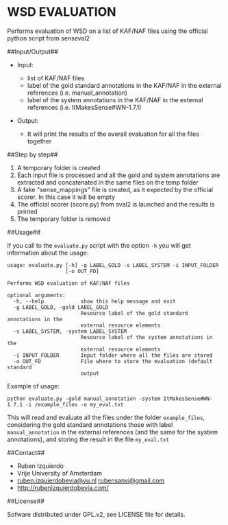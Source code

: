 # WSD EVALUATION #

Performs evaluation of WSD on a list of KAF/NAF files using the official python script from senseval2

##Input/Output##

* Input:
  - list of KAF/NAF files
  - label of the gold standard annotations in the KAF/NAF in the external references (i.e. manual_annotation)
  - label of the system annotations in the KAF/NAF in the external references (i.e. ItMakesSense#WN-1.7.1)

* Output:
  - It will print the results of the overall evaluation for all the files together


##Step by step##

1. A temporary folder is created
2. Each input file is processed and all the gold and system annotations are extracted and concatenated in the
   same files on the temp folder
3. A fake "sense_mappings" file is created, as it expected by the official scorer. In this case it will be empty
4. The official scorer (score.py) from sval2 is launched and the results is printed
5. The temporary folder is removed

##Usage##

If you call to the `evaluate.py` script with the option `-h` you will get information about the usage:

```shell
usage: evaluate.py [-h] -g LABEL_GOLD -s LABEL_SYSTEM -i INPUT_FOLDER
                   [-o OUT_FD]

Performs WSD evaluation of KAF/NAF files

optional arguments:
  -h, --help            show this help message and exit
  -g LABEL_GOLD, -gold LABEL_GOLD
                        Resource label of the gold standard annotations in the
                        external resource elements
  -s LABEL_SYSTEM, -system LABEL_SYSTEM
                        Resource label of the system annotations in the
                        external resource elements
  -i INPUT_FOLDER       Input folder where all the files are stored
  -o OUT_FD             File where to store the evaluation (default standard
                        output
```

Example of usage:
```shell
python evaluate.py -gold manual_annotation -system ItMakesSense#WN-1.7.1 -i /example_files -o my_eval.txt
```

This will read and evaluate all the files under the folder `example_files`, considering the gold standard
annotations those with label `manual_annotation` in the external references (and the same for the system
annotations), and storing the result in the file `my_eval.txt`

##Contact##
* Ruben Izquierdo
* Vrije University of Amsterdam
* ruben.izquierdobevia@vu.nl  rubensanvi@gmail.com
* http://rubenizquierdobevia.com/

##License##

Sofware distributed under GPL.v2, see LICENSE file for details.